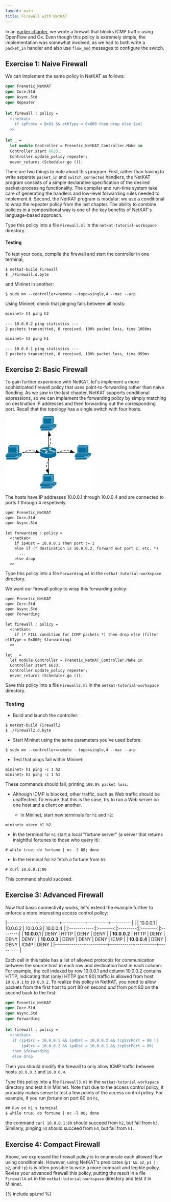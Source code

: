 ```yaml
---
layout: main
title: Firewall with NetKAT
---
```


In an [earlier chapter](OxFirewall), we wrote a firewall that blocks
ICMP traffic using OpenFlow and Ox. Even though this policy is
extremely simple, the implementation was somewhat involved, as we had
to both write a `packet_in` handler and also use `flow_mod` messages
to configure the switch.

## Exercise 1: Naive Firewall

We can implement the same policy in NetKAT as follows:

~~~ ocaml
open Frenetic_NetKAT
open Core.Std
open Async.Std
open Repeater

let firewall : policy =
  <:netkat<
    if ipProto = 0x01 && ethType = 0x800 then drop else $pol
  >>

let _ =
  let module Controller = Frenetic_NetKAT_Controller.Make in
  Controller.start 6633;
  Controller.update_policy repeater;
  never_returns (Scheduler.go ());

~~~

There are two things to note about this program. First, rather than
having to write separate `packet_in` and `switch_connected` handlers,
the NetKAT program consists of a simple declarative specification of
the desired packet-processing functionality. The compiler and run-time
system take care of generating the handlers and low-level forwarding
rules needed to implement it. Second, the NetKAT program is modular:
we use a conditional to wrap the repeater policy from the last
chapter. The ability to combine policies in a compositional way is one
of the key benefits of NetKAT's language-based approach.

Type this policy into a file `Firewall.ml` in the
`netkat-tutorial-workspace` directory.

#### Testing

To test your code, compile the firewall and start the controller in
one terminal,

~~~
$ netkat-build Firewall
$ ./Firewall.d.byte
~~~

and Mininet in another:

~~~
$ sudo mn --controller=remote --topo=single,4 --mac --arp
~~~

Using Mininet, check that pinging fails between all hosts:

~~~
mininet> h1 ping h2

--- 10.0.0.2 ping statistics ---
2 packets transmitted, 0 received, 100% packet loss, time 1008ms
~~~

~~~
mininet> h2 ping h1

--- 10.0.0.1 ping statistics ---
2 packets transmitted, 0 received, 100% packet loss, time 999ms
~~~

## Exercise 2: Basic Firewall

To gain further experience with NetKAT, let's implement a more
sophisticated firewall policy that uses point-to-forwarding rather
than naive flooding. As we saw in the last chapter, NetKAT supports
conditional expressions, so we can implement the forwarding policy by
simply matching on destination IP addresses and then forwarding out
the corresponding port. Recall that the topology has a single switch
with four hosts.

![Repeater](../images/repeater.png)

The hosts have IP addresses 10.0.0.1 through 10.0.0.4 and are
connected to ports 1 through 4 respetively.

~~~
open Frenetic_NetKAT
open Core.Std
open Async.Std

let forwarding : policy =
  <:netkat<
    if ip4Dst = 10.0.0.1 then port := 1
    else if (* destination is 10.0.0.2, forward out port 2, etc. *)
      ...
    else drop
  >>
~~~

Type this policy into a file `Forwarding.ml` in the
`netkat-tutorial-workspace` directory.

We want our firewall policy to wrap this forwarding policy:

~~~
open Frenetic_NetKAT
open Core.Std
open Async.Std
open Forwarding

let firewall : policy =
  <:netkat<
    if (* FILL condition for ICMP packets *) then drop else (filter ethType = 0x800; $forwarding)
  >>

let _ =
  let module Controller = Frenetic_NetKAT_Controller.Make in
  Controller.start 6633;
  Controller.update_policy repeater;
  never_returns (Scheduler.go ());

~~~

Save this policy into a file `Firewall2.ml` in the
`netkat-tutorial-workspace` directory.

### Testing

- Build and launch the controller:

~~~ shell
$ netkat-build Firewall2
$ ./Firewall2.d.byte
~~~

- Start Mininet using the same parameters you've used before:

~~~
$ sudo mn --controller=remote --topo=single,4 --mac --arp
~~~

- Test that pings fail within Mininet:

~~~
mininet> h1 ping -c 1 h2
mininet> h2 ping -c 1 h1
~~~  
These commands should fail, printing `100.0% packet loss`.

- Although ICMP is blocked, other traffic, such as Web traffic should
  be unaffected. To ensure that this is the case, try to run a Web server
  on one host and a client on another.

  * In Mininet, start new terminals for `h1` and `h2`:

~~~
mininet> xterm h1 h2
~~~

  * In the terminal for `h1` start a local "fortune server" (a server
    that returns insightful fortunes to those who query it):

~~~
# while true; do fortune | nc -l 80; done
~~~

  * In the terminal for `h2` fetch a fortune from `h1`:

~~~
# curl 10.0.0.1:80
~~~

   This command should succeed.

## Exercise 3: Advanced Firewall

Now that basic connectivity works, let's extend the example further to
enforce a more interesting access control policy:

|--------------+----------+-----------+----------+----------|
|              | 10.0.0.1 | 10.0.0.2  | 10.0.0.3 | 10.0.0.4 |
|:------------:|:--------:|:---------:|:--------:|:--------:|
| **10.0.0.1** | DENY     | HTTP      | DENY     | DENY     | 
| **10.0.0.2** | HTTP     | DENY      | DENY     | DENY     | 
| **10.0.0.3** | DENY     | DENY      | DENY     | ICMP     | 
| **10.0.0.4** | DENY     | DENY      | ICMP     | DENY     | 
|--------------+----------+-----------+----------+----------|

Each cell in this table has a list of allowed protocols for
communication between the source host in each row and destination host
in each column. For example, the cell indexed by row 10.0.0.1 and
column 10.0.0.2 contains HTTP, indicating that (only) HTTP (port 80)
traffic is allowed from host `10.0.0.1` to `10.0.0.2`. To realize this
policy in NetKAT, you need to allow packets from the first host to
port 80 on second *and* from port 80 on the second back to the first:

~~~ ocaml
open Frenetic_NetKAT
open Core.Std
open Async.Std
open Forwarding

let firewall : policy =
  <:netkat<
   if (ip4Src = 10.0.0.1 && ip4Dst = 10.0.0.2 && tcpSrcPort = 80 ||
       ip4Src = 10.0.0.2 && ip4Dst = 10.0.0.1 && tcpDstPort = 80)
   then $forwarding
   else drop
~~~

Then you should modify the firewall to only allow ICMP traffic between
hosts `10.0.0.3` and `10.0.0.4`.

Type this policy into a file `Firewall3.ml` in the
`netkat-tutorial-workspace` directory and test it in Mininet. Note
that due to the access control policy, it probably makes sense to test
a few points of the access control policy. For example, if you run
_fortune_ on port 80 on `h1`,

~~~
## Run on h1's terminal
$ while true; do fortune | nc -l 80; done
~~~

the command `curl 10.0.0.1:80` should succeed from `h2`, but fail from
`h3`. Similarly, pinging `h3` should succeed from `h4`, but fail from
`h1`.

## Exercise 4: Compact Firewall

Above, we expressed the firewall policy is to enumerate each allowed
flow using conditionals. However, using NetKAT's predicates (`p1 &&
p2`, `p1 || p2`, and `!p`) is is often possible to write a more
compact and legible policy. Revise your advanced firewall this policy,
putting the result in a file `Firewall4.ml` in the
`netkat-tutorial-workspace` directory and test it in Mininet.

{% include api.md %}
